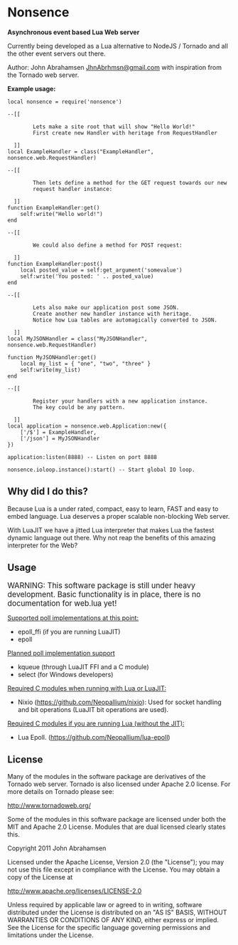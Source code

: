 Nonsence
========

<b>Asynchronous event based Lua Web server</b>

Currently being developed as a Lua alternative to NodeJS / Tornado and all the other event servers out there. 

Author: John Abrahamsen <JhnAbrhmsn@gmail.com> with inspiration from the Tornado web server.

<b>Example usage:</b>

	local nonsence = require('nonsence')

	--[[
		
			Lets make a site root that will show "Hello World!"
			First create new Handler with heritage from RequestHandler
			
	  ]]
	local ExampleHandler = class("ExampleHandler", nonsence.web.RequestHandler)

	--[[

			Then lets define a method for the GET request towards our new 
			request handler instance:
			
	  ]]
	function ExampleHandler:get()
		self:write("Hello world!")
	end

	--[[

			We could also define a method for POST request:
			
	  ]]
	function ExampleHandler:post()
		local posted_value = self:get_argument('somevalue')
		self:write('You posted: ' .. posted_value)
	end

	--[[
		
			Lets also make our application post some JSON.
			Create another new handler instance with heritage.
			Notice how Lua tables are automagically converted to JSON.
	  
	  ]]
	local MyJSONHandler = class("MyJSONHandler", nonsence.web.RequestHandler)

	function MyJSONHandler:get()
		local my_list = { "one", "two", "three" }
		self:write(my_list)
	end

	--[[
		
			Register your handlers with a new application instance.
			The key could be any pattern.
		
	  ]]
	local application = nonsence.web.Application:new({ 
		['/$'] = ExampleHandler,
		['/json'] = MyJSONHandler
	})

	application:listen(8888) -- Listen on port 8888

	nonsence.ioloop.instance():start() -- Start global IO loop.

Why did I do this?
---
Because Lua is a under rated, compact, easy to learn, FAST and easy to embed language. Lua deserves a proper scalable non-blocking Web server.

With LuaJIT we have a jitted Lua interpreter that makes Lua the fastest dynamic language out there. Why not reap the benefits of this amazing interpreter for the Web?


Usage
-----
<big>WARNING: This software package is still under heavy development. Basic functionality is in place, there is no documentation for web.lua yet!</big>

<u>Supported poll implementations at this point:</u>

* epoll_ffi (if you are running LuaJIT)
* epoll

<u>Planned poll implementation support</u>

* kqueue (through LuaJIT FFI and a C module)
* select (for Windows developers)

<u>Required C modules when running with Lua or LuaJIT:</u>

* Nixio (https://github.com/Neopallium/nixio): Used for socket handling and bit operations (LuaJIT bit operations are used).

<u>Required C modules if you are running Lua (without the JIT):</u>

* Lua Epoll. (https://github.com/Neopallium/lua-epoll)

License
-------

Many of the modules in the software package are derivatives of the 
Tornado web server. Tornado is also licensed under Apache 2.0 license.
For more details on Tornado please see:

http://www.tornadoweb.org/

Some of the modules in this software package are licensed under
both the MIT and Apache 2.0 License. Modules that are dual licensed 
clearly states this.

Copyright 2011 John Abrahamsen

Licensed under the Apache License, Version 2.0 (the "License");
you may not use this file except in compliance with the License.
You may obtain a copy of the License at

http://www.apache.org/licenses/LICENSE-2.0

Unless required by applicable law or agreed to in writing, software
distributed under the License is distributed on an "AS IS" BASIS,
WITHOUT WARRANTIES OR CONDITIONS OF ANY KIND, either express or implied.
See the License for the specific language governing permissions and
limitations under the License.



